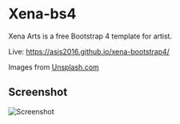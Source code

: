 # Xena-bs4
Xena Arts is a free Bootstrap 4 template for artist.

Live: https://asis2016.github.io/xena-bootstrap4/

Images from [Unsplash.com](https://unsplash.com)

## Screenshot
![Screenshot](/screenshots/screenshot.png)

